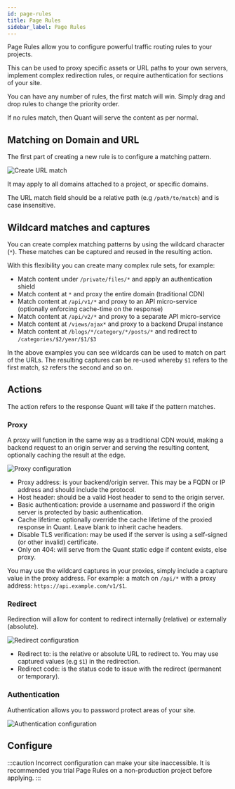 ```yaml
---
id: page-rules
title: Page Rules
sidebar_label: Page Rules
---
```


Page Rules allow you to configure powerful traffic routing rules to your projects.

This can be used to proxy specific assets or URL paths to your own servers, implement complex redirection rules, or require authentication for sections of your site.

You can have any number of rules, the first match will win. Simply drag and drop rules to change the priority order.

If no rules match, then Quant will serve the content as per normal.


## Matching on Domain and URL

The first part of creating a new rule is to configure a matching pattern.

![Create URL match](/img/rules-match.png)

It may apply to all domains attached to a project, or specific domains.

The URL match field should be a relative path (e.g `/path/to/match`) and is case insensitive.

## Wildcard matches and captures

You can create complex matching patterns by using the wildcard character (`*`). These matches can be captured and reused in the resulting action.

With this flexibility you can create many complex rule sets, for example:

  * Match content under `/private/files/*` and apply an authentication shield
  * Match content at `*` and proxy the entire domain (traditional CDN)
  * Match content at `/api/v1/*` and proxy to an API micro-service (optionally enforcing cache-time on the response)
  * Match content at `/api/v2/*` and proxy to a separate API micro-service
  * Match content at `/views/ajax*` and proxy to a backend Drupal instance
  * Match content at `/blogs/*/category/*/posts/*` and redirect to `/categories/$2/year/$1/$3`

In the above examples you can see wildcards can be used to match on part of the URLs. The resulting captures can be re-used whereby `$1` refers to the first match, `$2` refers the second and so on.


## Actions

The action refers to the response Quant will take if the pattern matches.

### Proxy

A proxy will function in the same way as a traditional CDN would, making a backend request to an origin server and serving the resulting content, optionally caching the result at the edge.

![Proxy configuration](/img/rules-proxy.png)

* Proxy address: is your backend/origin server. This may be a FQDN or IP address and should include the protocol.
* Host header: should be a valid Host header to send to the origin server.
* Basic authentication: provide a username and password if the origin server is protected by basic authentication.
* Cache lifetime: optionally override the cache lifetime of the proxied response in Quant. Leave blank to inherit cache headers.
* Disable TLS verification: may be used if the server is using a self-signed (or other invalid) certificate.
* Only on 404: will serve from the Quant static edge if content exists, else proxy.

You may use the wildcard captures in your proxies, simply include a capture value in the proxy address. For example: a match on `/api/*` with a proxy address: `https://api.example.com/v1/$1`.

### Redirect

Redirection will allow for content to redirect internally (relative) or externally (absolute).

![Redirect configuration](/img/rules-redirect.png)

* Redirect to: is the relative or absolute URL to redirect to. You may use captured values (e.g `$1`) in the redirection.
* Redirect code: is the status code to issue with the redirect (permanent or temporary).


### Authentication

Authentication allows you to password protect areas of your site.

![Authentication configuration](/img/rules-auth.png)


## Configure

:::caution
Incorrect configuration can make your site inaccessible. It is recommended you trial Page Rules on a non-production project before applying.
:::